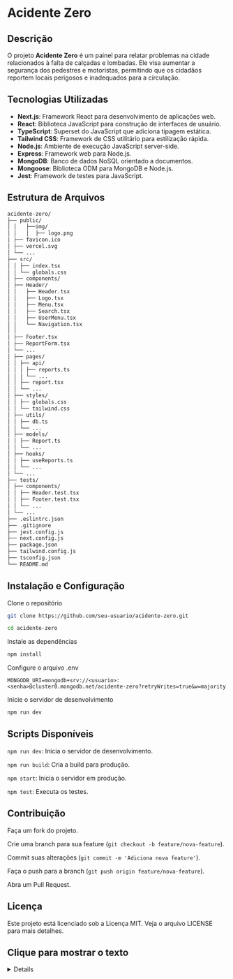 # Acidente Zero

## Descrição
O projeto **Acidente Zero** é um painel para relatar problemas na cidade relacionados à falta de calçadas e lombadas. Ele visa aumentar a segurança dos pedestres e motoristas, permitindo que os cidadãos reportem locais perigosos e inadequados para a circulação.

## Tecnologias Utilizadas
- **Next.js**: Framework React para desenvolvimento de aplicações web.
- **React**: Biblioteca JavaScript para construção de interfaces de usuário.
- **TypeScript**: Superset do JavaScript que adiciona tipagem estática.
- **Tailwind CSS**: Framework de CSS utilitário para estilização rápida.
- **Node.js**: Ambiente de execução JavaScript server-side.
- **Express**: Framework web para Node.js.
- **MongoDB**: Banco de dados NoSQL orientado a documentos.
- **Mongoose**: Biblioteca ODM para MongoDB e Node.js.
- **Jest**: Framework de testes para JavaScript.

## Estrutura de Arquivos

```sh
acidente-zero/
├── public/
│ │   ├──img/
│ │   │  ├── logo.png
│ ├── favicon.ico
│ ├── vercel.svg
│ └── ...
├── src/
│ │ ├── index.tsx
│ │ └── globals.css
│ ├── components/
│ ├── Header/
│ │   ├── Header.tsx
│ │   ├── Logo.tsx
│ │   ├── Menu.tsx
│ │   ├── Search.tsx
│ │   ├── UserMenu.tsx
│ │   └── Navigation.tsx
│ │   
│ ├── Footer.tsx
│ ├── ReportForm.tsx
│ └── ...
│ ├── pages/
│ │ ├── api/
│ │ │ ├── reports.ts
│ │ │ └── ...
│ │ ├── report.tsx
│ │ └── ...
│ ├── styles/
│ │ ├── globals.css
│ │ └── tailwind.css
│ ├── utils/
│ │ ├── db.ts
│ │ └── ...
│ ├── models/
│ │ ├── Report.ts
│ │ └── ...
│ ├── hooks/
│ │ ├── useReports.ts
│ │ └── ...
│ └── ...
├── tests/
│ ├── components/
│ │ ├── Header.test.tsx
│ │ ├── Footer.test.tsx
│ │ └── ...
│ └── ...
├── .eslintrc.json
├── .gitignore
├── jest.config.js
├── next.config.js
├── package.json
├── tailwind.config.js
├── tsconfig.json
└── README.md
```


## Instalação e Configuração

Clone o repositório

```sh
git clone https://github.com/seu-usuario/acidente-zero.git

cd acidente-zero
```

Instale as dependências

```sh
npm install
```

Configure o arquivo .env

```
MONGODB_URI=mongodb+srv://<usuario>:<senha>@cluster0.mongodb.net/acidente-zero?retryWrites=true&w=majority
```

Inicie o servidor de desenvolvimento

```sh
npm run dev
```

## Scripts Disponíveis
`npm run dev`: Inicia o servidor de desenvolvimento.

`npm run build`: Cria a build para produção.

`npm start`: Inicia o servidor em produção.

`npm test`: Executa os testes.

## Contribuição

Faça um fork do projeto.

Crie uma branch para sua feature (`git checkout -b feature/nova-feature`).

Commit suas alterações (`git commit -m 'Adiciona nova feature'`).

Faça o push para a branch (`git push origin feature/nova-feature`).

Abra um Pull Request.


## Licença
Este projeto está licenciado sob a Licença MIT. Veja o arquivo <a>LICENSE</a> para mais detalhes.


## <sumary>Clique para mostrar o texto 
<details>
Sinta-se à vontade para ajustar conforme necessário para atender melhor às suas necessidades específicas.
</details>
